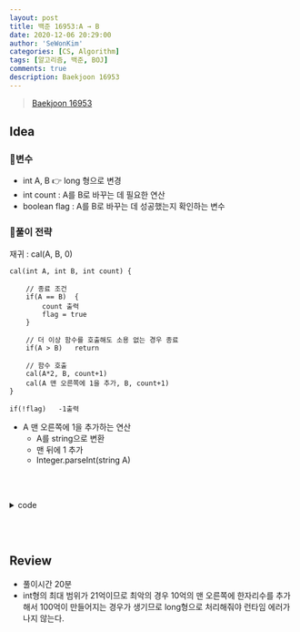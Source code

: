 ```yaml
---
layout: post
title: 백준 16953:A → B
date: 2020-12-06 20:29:00
author: 'SeWonKim'
categories: [CS, Algorithm]
tags: [알고리즘, 백준, BOJ]
comments: true
description: Baekjoon 16953
---
```


> [Baekjoon 16953](https://www.acmicpc.net/problem/16953)

## Idea

### 🥚변수

- int A, B 👉 long 형으로 변경
- int count : A를 B로 바꾸는 데 필요한 연산
- boolean flag : A를 B로 바꾸는 데 성공했는지 확인하는 변수

### 🍳풀이 전략

재귀 : cal(A, B, 0)

```
cal(int A, int B, int count) {

    // 종료 조건
    if(A == B)  {
        count 출력
        flag = true
    }

    // 더 이상 함수를 호출해도 소용 없는 경우 종료
    if(A > B)   return

    // 함수 호출
    cal(A*2, B, count+1)
    cal(A 맨 오른쪽에 1을 추가, B, count+1)
}

if(!flag)   -1출력
```

- A 맨 오른쪽에 1을 추가하는 연산
  - A를 string으로 변환
  - 맨 뒤에 1 추가
  - Integer.parseInt(string A)

&nbsp;  
&nbsp;

<details>
<summary>code</summary>
<div markdown="1">

```java
import java.util.Scanner;

public class Main {

	static boolean flag = false;
	public static void main(String[] args) {
		Scanner sc = new Scanner(System.in);
		long A = sc.nextLong();
		long B = sc.nextLong();

		cal(A, B, 0);

		if(!flag)	System.out.println(-1);
		sc.close();
	}

	private static void cal(long a, long b, int count) {
		if(a == b) {
			System.out.println(count+1);
			flag = true;
			return;
		}

		if(a > b || flag) return;

		cal(a*2, b, count+1);
		cal(plusOne(a), b, count+1);
	}

	private static long plusOne(long a) {
		String str = Long.toString(a);
		str += "1";
		return Long.parseLong(str);
	}

}
```

</div>
</details>

&nbsp;  
&nbsp;

## Review

- 풀이시간 20분
- int형의 최대 범위가 21억이므로 최악의 경우 10억의 맨 오른쪽에 한자리수를 추가해서 100억이 만들어지는 경우가 생기므로 long형으로 처리해줘야 런타임 에러가 나지 않는다.

&nbsp;  
&nbsp;
